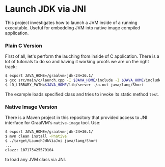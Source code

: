 # Launch JDK via JNI

This project investigates how to launch a JVM inside of a running executable. Useful for
embedding JVM into native image compiled application.

### Plain C Version

First of all, let's perform the lauching from inside of C application. There is a lot of
tutorials to do so and having it working proofs we are on the right track:
```bash
$ export JAVA_HOME=/graalvm-jdk-24+36.1/
$ gcc src/main/c/launch.cpp -I $JAVA_HOME/include -I $JAVA_HOME/include/linux -L $JAVA_HOME/lib/server/ -l jvm
$ LD_LIBRARY_PATH=$JAVA_HOME/lib/server ./a.out java/lang/Short
```
The example loads specified class and tries to invoke its static method `test`.

### Native Image Version

There is a Maven project in this repository that provided access to JNI interface
for GraalVM's `native-image` tool. Use:
```bash
$ export JAVA_HOME=/graalvm-jdk-24+36.1/
$ mvn clean install -Pnative
$ ./target/LaunchJdkViaJni java/lang/Short
...
clazz: 107175425579104
```
to load any JVM class via JNI.
